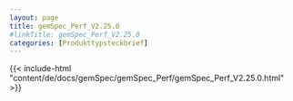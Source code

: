 ```yaml
---
layout: page
title: gemSpec_Perf_V2.25.0
#linkTitle: gemSpec_Perf_V2.25.0
categories: [Produkttypsteckbrief]
---
```

{{< include-html "content/de/docs/gemSpec/gemSpec_Perf/gemSpec_Perf_V2.25.0.html" >}}